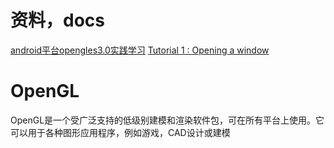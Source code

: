 # 资料，docs
[android平台opengles3.0实践学习](https://github.com/byhook/opengles4android)
[Tutorial 1 : Opening a window](http://www.opengl-tutorial.org/beginners-tutorials/tutorial-1-opening-a-window/)
# OpenGL
OpenGL是一个受广泛支持的低级别建模和渲染软件包，可在所有平台上使用。它可以用于各种图形应用程序，例如游戏，CAD设计或建模

